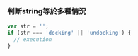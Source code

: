 
### 判斷string等於多種情況

```js
var str = '';
if (str === 'docking' || 'undocking') {
  // execution
}
```